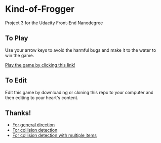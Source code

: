 # Kind-of-Frogger

Project 3 for the Udacity Front-End Nanodegree

## To Play

Use your arrow keys to avoid the harmful bugs and make it to the water to win the game.

[Play the game by clicking this link!](https://stevenremenapp.github.io/frogger/)

## To Edit

Edit this game by downloading or cloning this repo to your computer and then editing to your heart's content.

## Thanks!

- [For general direction](https://docs.google.com/document/d/1v01aScPjSWCCWQLIpFqvg3-vXLH2e8_SZQKC8jNO0Dc/pub?embedded=true)
- [For collision detection](https://developer.mozilla.org/en-US/docs/Games/Techniques/2D_collision_detection)
- [For collision detection with multiple items](https://stackoverflow.com/questions/34800442/multiple-collision-in-canvas)